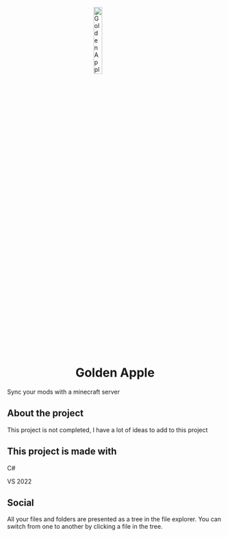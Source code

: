 <img src="https://cdn.goncermor.com/apps/GoldenApple/GoldenApple.png" alt="Golden Apple" style="display: block; margin-left: auto;margin-right: auto; width: 20%;" />

<br>

# <center style="margin-bottom: 10px;" >Golden Apple</center>


Sync your mods with a minecraft server
## About the project
This project is not completed, I have a lot of ideas to add to this project
## This project is made with
C#

VS 2022
## Social
All your files and folders are presented as a tree in the file explorer. You can switch from one to another by clicking a file in the tree.
